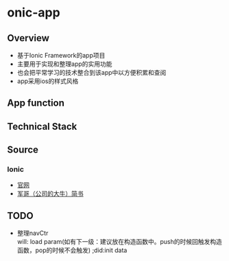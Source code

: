 # onic-app

## Overview

* 基于Ionic Framework的app项目
* 主要用于实现和整理app的实用功能
* 也会把平常学习的技术整合到该app中以方便积累和查阅
* app采用ios的样式风格

## App function

## Technical Stack

## Source

### Ionic  

- [官网](http://ionicframework.com/docs/)
- [军哥（公司的大牛）简书](http://www.jianshu.com/p/7d1577539183)

## TODO

* 整理navCtr  
will: load param(如有下一级：建议放在构造函数中。push的时候回触发构造函数，pop的时候不会触发) ;did:init data
